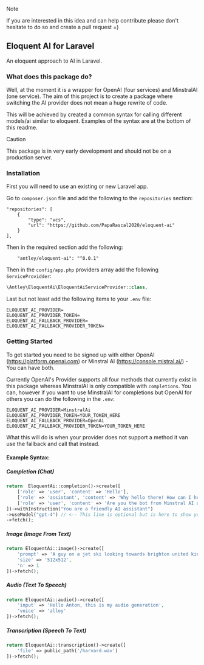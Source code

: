 > [!NOTE]  
> If you are interested in this idea and can help contribute please don't hesitate to 
> do so and create a pull request =)

## Eloquent AI for Laravel
An eloquent approach to AI in Laravel.

### What does this package do?
Well, at the moment it is a wrapper for OpenAI (four services) and MinstralAI (one service).
The aim of this project is to create a package where switching the AI provider does not mean
a huge rewrite of code.

This will be achieved by created a common syntax for calling different models/ai similar to eloquent.
Examples of the syntax are at the bottom of this readme.

> [!CAUTION]
> This package is in very early development and should not be on a production server. 

### Installation

First you will need to use an existing or new Laravel app.

Go to `composer.json` file and add the following to the `repositories` section:

```array
"repositories": [
    {
        "type": "vcs",
        "url": "https://github.com/PapaRascal2020/eloquent-ai"
    }
],
```
Then in the required section add the following:

```array
    "antley/eloquent-ai": "^0.0.1"
```

Then in the `config/app.php` providers array add the following `ServiceProvidder`:

```php
\Antley\EloquentAi\EloquentAiServiceProvider::class,
```

Last but not least add the following items to your `.env` file:

```dotenv
ELOQUENT_AI_PROVIDER=
ELOQUENT_AI_PROVIDER_TOKEN=
ELOQUENT_AI_FALLBACK_PROVIDER=
ELOQUENT_AI_FALLBACK_PROVIDER_TOKEN=
```

### Getting Started

To get started you need to be signed up with either OpenAI (https://platform.openai.com)
or Minstral AI (https://console.mistral.ai/) - You can have both.

Currently OpenAI's Provider supports all four methods that currently exist in this package
whereas MinstralAI is only compatible with `completions`. You can, however if you want to use
MinstralAI for completions but OpenAI for others you can do the following in the `.env`:

```dotenv
ELOQUENT_AI_PROVIDER=MinstralAi
ELOQUENT_AI_PROVIDER_TOKEN=YOUR_TOKEN_HERE
ELOQUENT_AI_FALLBACK_PROVIDER=OpenAi
ELOQUENT_AI_FALLBACK_PROVIDER_TOKEN=YOUR_TOKEN_HERE
```
What this will do is when your provider does not support a method it van use the fallback and call that instead.

#### Example Syntax:

##### Completion (Chat)

```php
return  EloquentAi::completion()->create([
    ['role' => 'user', 'content' => 'Hello'],
    ['role' => 'assistant', 'content' => 'Why hello there! How can I help?'],
    ['role' => 'user', 'content' => 'Are you the bot from Minstral AI or Open AI?'],
])->withInstruction("You are a friendly AI assistant")
->useModel("gpt-4") // <-- This line is optional but is here to show you you can change model.
->fetch();
```
##### Image (Image From Text)

```php
return EloquentAi::image()->create([
    'prompt' => 'A guy on a jet ski looking towards brighton united kingdom',
    'size' => '512x512',
    'n' => 1 
])->fetch();
```
##### Audio (Text To Speech)

```php
return EloquentAi::audio()->create([
    'input' => 'Hello Anton, this is my audio generation',
    'voice' => 'alloy'
])->fetch();
```
##### Transcription (Speech To Text)

```php
return EloquentAi::transcription()->create([
    'file' => public_path('/harvard.wav')
])->fetch();
```

